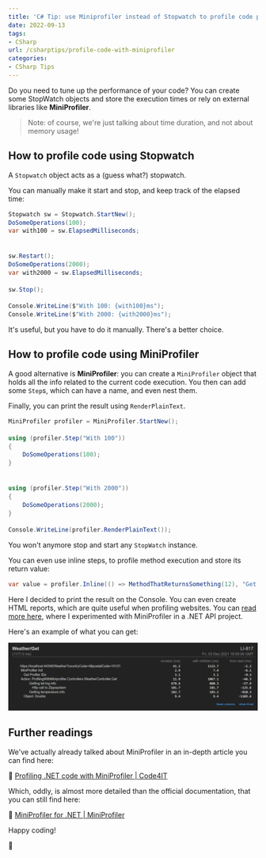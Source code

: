 ```yaml
---
title: 'C# Tip: use Miniprofiler instead of Stopwatch to profile code performance'
date: 2022-09-13
tags:
- CSharp
url: /csharptips/profile-code-with-miniprofiler
categories:
- CSharp Tips
---
```


Do you need to tune up the performance of your code? You can create some StopWatch objects and store the execution times or rely on external libraries like **MiniProfiler**.

> Note: of course, we're just talking about time duration, and not about memory usage!

## How to profile code using Stopwatch

A `Stopwatch` object acts as a (guess what?) stopwatch.

You can manually make it start and stop, and keep track of the elapsed time:

```cs
Stopwatch sw = Stopwatch.StartNew();
DoSomeOperations(100);
var with100 = sw.ElapsedMilliseconds;


sw.Restart();
DoSomeOperations(2000);
var with2000 = sw.ElapsedMilliseconds;

sw.Stop();

Console.WriteLine($"With 100: {with100}ms");
Console.WriteLine($"With 2000: {with2000}ms");
```

It's useful, but you have to do it manually. There's a better choice.

## How to profile code using MiniProfiler

A good alternative is **MiniProfiler**: you can create a `MiniProfiler` object that holds all the info related to the current code execution. You then can add some `Step`s, which can have a name, and even nest them.

Finally, you can print the result using `RenderPlainText`.

```cs
MiniProfiler profiler = MiniProfiler.StartNew();

using (profiler.Step("With 100"))
{
    DoSomeOperations(100);
}


using (profiler.Step("With 2000"))
{
    DoSomeOperations(2000);
}

Console.WriteLine(profiler.RenderPlainText());
```

You won't anymore stop and start any `StopWatch` instance.

You can even use inline steps, to profile method execution and store its return value:

```cs
var value = profiler.Inline(() => MethodThatReturnsSomething(12), "Get something");
```

Here I decided to print the result on the Console. You can even create HTML reports, which are quite useful when profiling websites. You can [read more here](https://www.code4it.dev/blog/miniprofiler), where I experimented with MiniProfiler in a .NET API project.

Here's an example of what you can get:

![MiniProfiler API report](./profiling-example.png)

## Further readings

We've actually already talked about MiniProfiler in an in-depth article you can find here:

🔗 [Profiling .NET code with MiniProfiler | Code4IT](https://www.code4it.dev/blog/miniprofiler)

Which, oddly, is almost more detailed than the official documentation, that you can still find here:

🔗 [MiniProfiler for .NET | MiniProfiler](https://miniprofiler.com/dotnet/ConsoleDotNetCore)

Happy coding!

🐧
